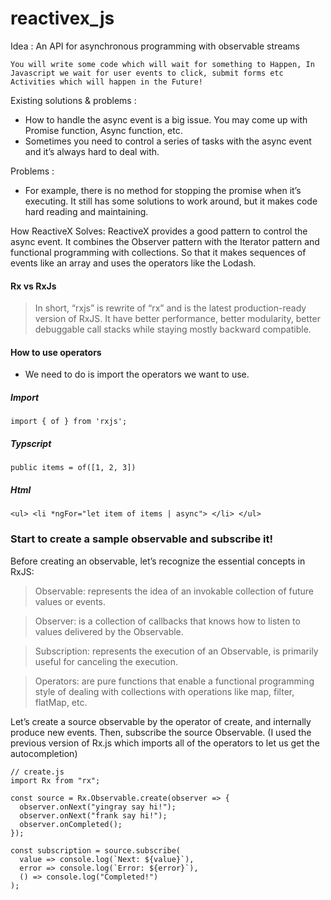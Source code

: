# reactivex_js

Idea : An API for asynchronous programming with observable streams

`You will write some code which will wait for something to Happen, In Javascript we wait for user events to click, submit forms etc`
`Activities which will happen in the Future!`

Existing solutions & problems :

* How to handle the async event is a big issue. You may come up with Promise function, Async function, etc. 
* Sometimes you need to control a series of tasks with the async event and it’s always hard to deal with. 

Problems : 

* For example, there is no method for stopping the promise when it’s executing. It still has some solutions to work around, but it makes code hard reading and maintaining.

How ReactiveX Solves:
ReactiveX provides a good pattern to control the async event. 
It combines the Observer pattern with the Iterator pattern and functional programming with collections. So that it makes sequences of events like an array and uses the operators like the Lodash. 


#### Rx vs RxJs
> In short, “rxjs” is rewrite of “rx” and is the latest production-ready version of RxJS.
> It have better performance, better modularity, better debuggable call stacks while staying mostly backward compatible.


#### How to use operators
* We need to do is import the operators we want to use. 

##### Import
```import { of } from 'rxjs';```

##### Typscript
```public items = of([1, 2, 3])```

##### Html
``` <ul> <li *ngFor="let item of items | async"> </li> </ul> ```


### Start to create a sample observable and subscribe it!
Before creating an observable, let’s recognize the essential concepts in RxJS:

> Observable: represents the idea of an invokable collection of future values or events.

> Observer: is a collection of callbacks that knows how to listen to values delivered by the Observable.

> Subscription: represents the execution of an Observable, is primarily useful for canceling the execution.

> Operators: are pure functions that enable a functional programming style of dealing with collections with operations like map, filter, flatMap, etc.

Let’s create a source observable by the operator of create, and internally produce new events. Then, subscribe the source Observable. (I used the previous version of Rx.js which imports all of the operators to let us get the autocompletion)

```
// create.js
import Rx from "rx";

const source = Rx.Observable.create(observer => {
  observer.onNext("yingray say hi!");
  observer.onNext("frank say hi!");
  observer.onCompleted();
});

const subscription = source.subscribe(
  value => console.log(`Next: ${value}`),
  error => console.log(`Error: ${error}`),
  () => console.log("Completed!")
);
```
